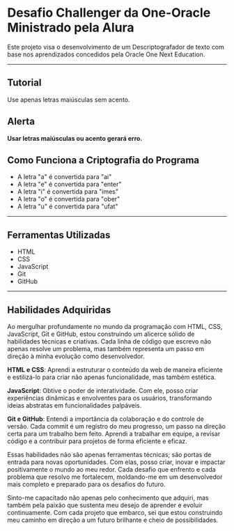 # Desafio Challenger da One-Oracle Ministrado pela Alura

Este projeto visa o desenvolvimento de um Descriptografador de texto com base nos aprendizados concedidos pela Oracle One Next Education.

---

## Tutorial

Use apenas letras maiúsculas sem acento.

## Alerta

**Usar letras maiúsculas ou acento gerará erro.**

## Como Funciona a Criptografia do Programa

- A letra "a" é convertida para "ai"
- A letra "e" é convertida para "enter" 
- A letra "i" é convertida para "imes"
- A letra "o" é convertida para "ober"
- A letra "u" é convertida para "ufat"

---

## Ferramentas Utilizadas

- HTML
- CSS
- JavaScript
- Git
- GitHub

---

## Habilidades Adquiridas

Ao mergulhar profundamente no mundo da programação com HTML, CSS, JavaScript, Git e GitHub, estou construindo um alicerce sólido de habilidades técnicas e criativas. Cada linha de código que escrevo não apenas resolve um problema, mas também representa um passo em direção à minha evolução como desenvolvedor.

**HTML e CSS**: Aprendi a estruturar o conteúdo da web de maneira eficiente e estilizá-lo para criar não apenas funcionalidade, mas também estética.

**JavaScript**: Obtive o poder de interatividade. Com ele, posso criar experiências dinâmicas e envolventes para os usuários, transformando ideias abstratas em funcionalidades palpáveis.

**Git e GitHub**: Entendi a importância da colaboração e do controle de versão. Cada commit é um registro do meu progresso, um passo na direção certa para um trabalho bem feito. Aprendi a trabalhar em equipe, a revisar código e a contribuir para projetos de forma eficiente e eficaz.

Essas habilidades não são apenas ferramentas técnicas; são portas de entrada para novas oportunidades. Com elas, posso criar, inovar e impactar positivamente o mundo ao meu redor. Cada desafio que enfrento e cada problema que resolvo me fortalecem, moldando-me em um desenvolvedor mais completo e preparado para os desafios do futuro.

Sinto-me capacitado não apenas pelo conhecimento que adquiri, mas também pela paixão que sustenta meu desejo de aprender e evoluir continuamente. Com cada projeto que embarco, sei que estou construindo meu caminho em direção a um futuro brilhante e cheio de possibilidades.